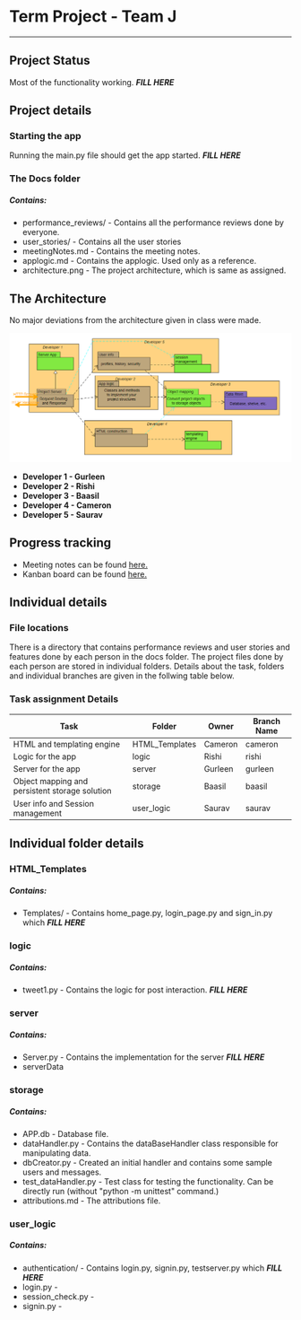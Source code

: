 # Term Project - Team J
***
## Project Status 
Most of the functionality working.  ***FILL HERE***
## Project details
### Starting the app 

Running the main.py file should get the app started. ***FILL HERE***
### The Docs folder
##### Contains: 
- performance_reviews/ - Contains all the performance reviews done by everyone.
- user_stories/ - Contains all the user stories
- meetingNotes.md - Contains the meeting notes.
- applogic.md - Contains the applogic. Used only as a reference.
- architecture.png - The project architecture, which is same as assigned.
## The Architecture 
No major deviations from the architecture given in class were made.

![](docs/architecture.png)

- **Developer 1 - Gurleen**
- **Developer 2 - Rishi**
- **Developer 3 - Baasil**
- **Developer 4 - Cameron**
- **Developer 5 - Saurav**

## Progress tracking
- Meeting notes can be found [here.](https://github.com/CS2005F23/term-project-teamj/blob/master/docs/meetingNotes.md)
- Kanban board can be found [here.](https://github.com/orgs/CS2005F23/projects/19)

## Individual details
### File locations

There is a directory that contains performance reviews and user stories and features done by each person in the docs folder.
The project files done by each person are stored in individual folders. Details about the task, folders
and individual branches are given in the follwing table below.

### Task assignment Details

| Task                                           | Folder         | Owner   | Branch Name |
|------------------------------------------------|----------------|---------|-------|
| HTML and templating engine                     | HTML_Templates  | Cameron |    cameron     |
| Logic for the app                              | logic      | Rishi   |     rishi       |
| Server for the app                             | server     | Gurleen |  gurleen |
| Object mapping and persistent storage solution | storage    | Baasil  |  baasil |
| User info and Session management               | user_logic | Saurav  |     saurav      |

## Individual folder details

### HTML_Templates
##### Contains:
- Templates/ - Contains home_page.py, login_page.py and sign_in.py which   ***FILL HERE***

### logic
##### Contains:
- tweet1.py - Contains the logic for post interaction. ***FILL HERE***
### server
##### Contains:
- Server.py - Contains the implementation for the server ***FILL HERE***
- serverData
### storage
##### Contains:

- APP.db - Database file.
- dataHandler.py - Contains the dataBaseHandler class responsible for manipulating data.
- dbCreator.py - Created an initial handler and contains some sample users and messages.
- test_dataHandler.py - Test class for testing the functionality. Can be directly run (without "python -m unittest" command.)
- attributions.md - The attributions file.
### user_logic
##### Contains:
- authentication/ - Contains login.py, signin.py, testserver.py which   ***FILL HERE***
- login.py - 
- session_check.py - 
- signin.py - 


